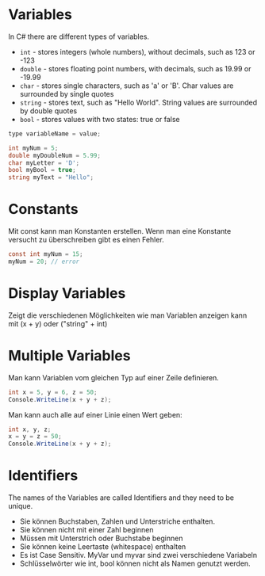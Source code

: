 # Variables
In C# there are different types of variables.

- `int` - stores integers (whole numbers), without decimals, such as 123 or -123
- `double` - stores floating point numbers, with decimals, such as 19.99 or -19.99
- `char` - stores single characters, such as 'a' or 'B'. Char values are surrounded by single quotes
- `string` - stores text, such as "Hello World". String values are surrounded by double quotes
- `bool` - stores values with two states: true or false

```C#
type variableName = value;
```

```c#
int myNum = 5;
double myDoubleNum = 5.99;
char myLetter = 'D';
bool myBool = true;
string myText = "Hello";
```

# Constants
Mit const kann man Konstanten erstellen. Wenn man eine Konstante versucht zu überschreiben gibt es einen Fehler.

```c#
const int myNum = 15;
myNum = 20; // error
```

# Display Variables
Zeigt die verschiedenen Möglichkeiten wie man Variablen anzeigen kann mit (x + y) oder 
("string" + int)

# Multiple Variables
Man kann Variablen vom gleichen Typ auf einer Zeile definieren.
```c#
int x = 5, y = 6, z = 50;
Console.WriteLine(x + y + z);
```

Man kann auch alle auf einer Linie einen Wert geben:
```C#
int x, y, z;
x = y = z = 50;
Console.WriteLine(x + y + z);
```

# Identifiers
The names of the Variables are called Identifiers and they need to be unique.
- Sie können Buchstaben, Zahlen und Unterstriche enthalten.
- Sie können nicht mit einer Zahl beginnen
- Müssen mit Unterstrich oder Buchstabe beginnen
- Sie können keine Leertaste (whitespace) enthalten
- Es ist Case Sensitiv. MyVar und myvar sind zwei verschiedene Variabeln
- Schlüsselwörter wie int, bool können nicht als Namen genutzt werden.





